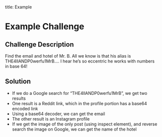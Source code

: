 title: Example

# Example Challenge

## Challenge Description

Find the email and hotel of Mr. B. All we know is that his alias is THE4llANDP0werfu1MrB…. I hear he’s so eccentric he works with numbers in base 64!

## Solution 

- If we do a Google search for “THE4llANDP0werfu1MrB”, we get two results
- One result is a Reddit link, which in the profile portion has a base64 encoded link
- Using a base64 decoder, we can get the email
- The other result is an Instagram profile
- If we get the image of the only post (using inspect element), and reverse search the image on Google, we can get the name of the hotel 
